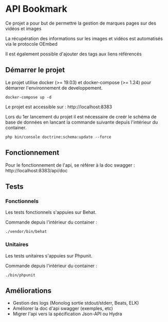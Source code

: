 # API Bookmark

Ce projet a pour but de permettre la gestion de marques pages sur des vidéos et images

La récupération des informations sur les images et vidéos est automatisés via le protocole OEmbed

Il est également possible d'ajouter des tags aux liens référencés

## Démarrer le projet

Le projet utilise docker (>= 19.03) et docker-compose (>= 1.24) pour démarrer l'environnement de developpement.  

`docker-compose up -d`

Le projet est accessible sur : http://localhost:8383

Lors du 1er lancement du projet il est nécessaire de creér le schéma de base de données en lancant la commande suivante depuis l'intérieur du container.

`php bin/console doctrine:schema:update --force`   
 
## Fonctionnement

Pour le fonctionnement de l'api, se référer à la doc swagger : http://localhost:8383/api/doc

## Tests 

### Fonctionnels

Les tests fonctionnels s'appuies sur Behat.

Commande depuis l'intérieur du container : 

`./vendor/bin/behat` 

### Unitaires

Les tests unitaires s'appuies sur Phpunit.

Commande depuis l'intérieur du container :

`./bin/phpunit` 

## Améliorations
- Gestion des logs (Monolog sortie stdout/stderr, Beats, ELK)
- Améliorer la doc d'api swagger (exemples, etc)
- Migrer l'api vers la spécification Json-API ou Hydra

